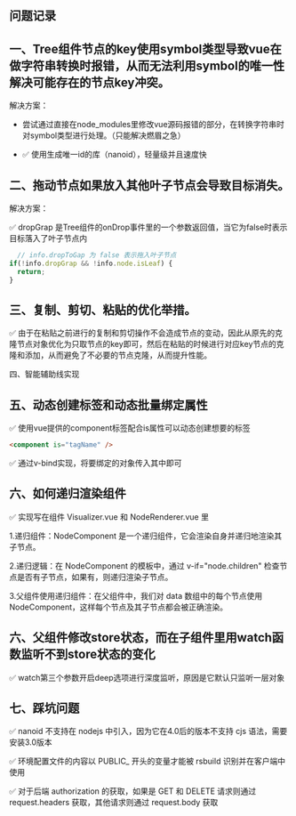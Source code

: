 ## 问题记录

一、Tree组件节点的key使用symbol类型导致vue在做字符串转换时报错，从而无法利用symbol的唯一性解决可能存在的节点key冲突。
  - 
解决方案：

- 尝试通过直接在node_modules里修改vue源码报错的部分，在转换字符串时对symbol类型进行处理。（只能解决燃眉之急）

- ✅ 使用生成唯一id的库（nanoid），轻量级并且速度快 

二、拖动节点如果放入其他叶子节点会导致目标消失。
  - 
解决方案：

✅ dropGrap 是Tree组件的onDrop事件里的一个参数返回值，当它为false时表示目标落入了叶子节点内

```js
  // info.dropToGap 为 false 表示拖入叶子节点
if(!info.dropGrap && !info.node.isLeaf) {
  return;
}
```

三、复制、剪切、粘贴的优化举措。
  - 

✅ 由于在粘贴之前进行的复制和剪切操作不会造成节点的变动，因此从原先的克隆节点对象优化为只取节点的key即可，然后在粘贴的时候进行对应key节点的克隆和添加，从而避免了不必要的节点克隆，从而提升性能。

四、智能辅助线实现

五、动态创建标签和动态批量绑定属性
  - 

✅ 使用vue提供的component标签配合is属性可以动态创建想要的标签

```html
<component is="tagName" />
```

✅ 通过v-bind实现，将要绑定的对象传入其中即可

六、如何递归渲染组件
 - 
 
 ✅ 实现写在组件 Visualizer.vue 和 NodeRenderer.vue 里 

1.递归组件：NodeComponent 是一个递归组件，它会渲染自身并递归地渲染其子节点。

2.递归逻辑：在 NodeComponent 的模板中，通过 v-if="node.children" 检查节点是否有子节点，如果有，则递归渲染子节点。

3.父组件使用递归组件：在父组件中，我们对 data 数组中的每个节点使用 NodeComponent，这样每个节点及其子节点都会被正确渲染。

六、父组件修改store状态，而在子组件里用watch函数监听不到store状态的变化
 - 

 ✅ watch第三个参数开启deep选项进行深度监听，原因是它默认只监听一层对象

七、踩坑问题
 - 

 ✅ nanoid 不支持在 nodejs 中引入，因为它在4.0后的版本不支持 cjs 语法，需要安装3.0版本

 ✅ 环境配置文件的内容以 PUBLIC_ 开头的变量才能被 rsbuild 识别并在客户端中使用 

 ✅ 对于后端 authorization 的获取，如果是 GET 和 DELETE 请求则通过 request.headers 获取，其他请求则通过 request.body 获取